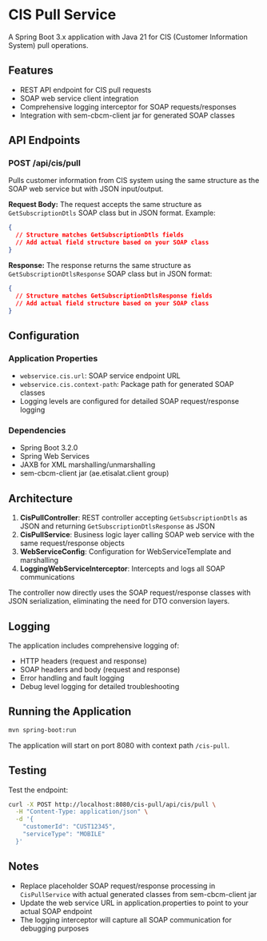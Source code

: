 # CIS Pull Service

A Spring Boot 3.x application with Java 21 for CIS (Customer Information System) pull operations.

## Features

- REST API endpoint for CIS pull requests
- SOAP web service client integration
- Comprehensive logging interceptor for SOAP requests/responses
- Integration with sem-cbcm-client jar for generated SOAP classes

## API Endpoints

### POST /api/cis/pull
Pulls customer information from CIS system using the same structure as the SOAP web service but with JSON input/output.

**Request Body:**
The request accepts the same structure as `GetSubscriptionDtls` SOAP class but in JSON format. Example:
```json
{
  // Structure matches GetSubscriptionDtls fields
  // Add actual field structure based on your SOAP class
}
```

**Response:**
The response returns the same structure as `GetSubscriptionDtlsResponse` SOAP class but in JSON format:
```json
{
  // Structure matches GetSubscriptionDtlsResponse fields  
  // Add actual field structure based on your SOAP class
}
```

## Configuration

### Application Properties
- `webservice.cis.url`: SOAP service endpoint URL
- `webservice.cis.context-path`: Package path for generated SOAP classes
- Logging levels are configured for detailed SOAP request/response logging

### Dependencies
- Spring Boot 3.2.0
- Spring Web Services
- JAXB for XML marshalling/unmarshalling
- sem-cbcm-client jar (ae.etisalat.client group)

## Architecture

1. **CisPullController**: REST controller accepting `GetSubscriptionDtls` as JSON and returning `GetSubscriptionDtlsResponse` as JSON
2. **CisPullService**: Business logic layer calling SOAP web service with the same request/response objects
3. **WebServiceConfig**: Configuration for WebServiceTemplate and marshalling
4. **LoggingWebServiceInterceptor**: Intercepts and logs all SOAP communications

The controller now directly uses the SOAP request/response classes with JSON serialization, eliminating the need for DTO conversion layers.

## Logging

The application includes comprehensive logging of:
- HTTP headers (request and response)
- SOAP headers and body (request and response)
- Error handling and fault logging
- Debug level logging for detailed troubleshooting

## Running the Application

```bash
mvn spring-boot:run
```

The application will start on port 8080 with context path `/cis-pull`.

## Testing

Test the endpoint:
```bash
curl -X POST http://localhost:8080/cis-pull/api/cis/pull \
  -H "Content-Type: application/json" \
  -d '{
    "customerId": "CUST12345",
    "serviceType": "MOBILE"
  }'
```

## Notes

- Replace placeholder SOAP request/response processing in `CisPullService` with actual generated classes from sem-cbcm-client jar
- Update the web service URL in application.properties to point to your actual SOAP endpoint
- The logging interceptor will capture all SOAP communication for debugging purposes
